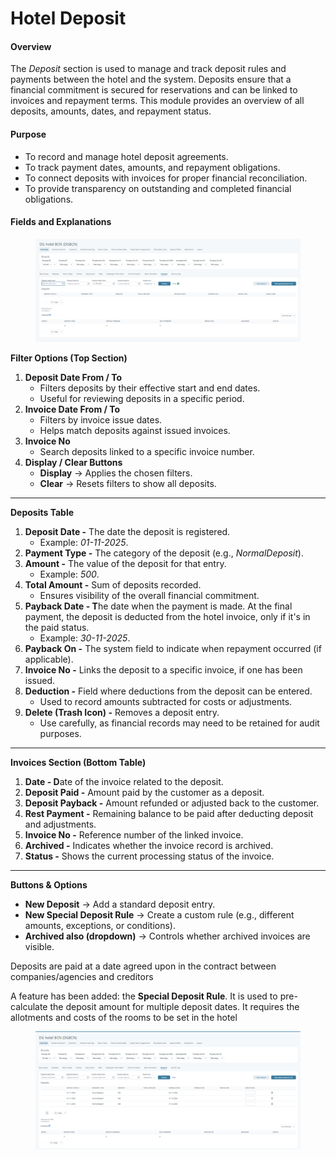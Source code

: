 # Hotel Deposit

#### **Overview**

The _Deposit_ section is used to manage and track deposit rules and payments between the hotel and the system. Deposits ensure that a financial commitment is secured for reservations and can be linked to invoices and repayment terms. This module provides an overview of all deposits, amounts, dates, and repayment status.

#### **Purpose**

* To record and manage hotel deposit agreements.
* To track payment dates, amounts, and repayment obligations.
* To connect deposits with invoices for proper financial reconciliation.
* To provide transparency on outstanding and completed financial obligations.

#### Fields and Explanations

<figure><img src="../../.gitbook/assets/image (3) (1) (1).png" alt=""><figcaption></figcaption></figure>

**Filter Options (Top Section)**

1. **Deposit Date From / To**
   * Filters deposits by their effective start and end dates.
   * Useful for reviewing deposits in a specific period.
2. **Invoice Date From / To**
   * Filters by invoice issue dates.
   * Helps match deposits against issued invoices.
3. **Invoice No**
   * Search deposits linked to a specific invoice number.
4. **Display / Clear Buttons**
   * **Display** → Applies the chosen filters.
   * **Clear** → Resets filters to show all deposits.

***

**Deposits Table**

1. **Deposit Date -** The date the deposit is registered.
   * Example: _01-11-2025_.
2. **Payment Type -** The category of the deposit (e.g., _NormalDeposit_).
3. **Amount -** The value of the deposit for that entry.
   * Example: _500_.
4. **Total Amount -** Sum of deposits recorded.
   * Ensures visibility of the overall financial commitment.
5. **Payback Date - T**he date when the payment is made. At the final payment, the deposit is deducted from the hotel invoice, only if it's in the paid status.
   * Example: _30-11-2025_.
6. **Payback On -** The system field to indicate when repayment occurred (if applicable).
7. **Invoice No -** Links the deposit to a specific invoice, if one has been issued.
8. **Deduction -** Field where deductions from the deposit can be entered.
   * Used to record amounts subtracted for costs or adjustments.
9. **Delete (Trash Icon) -** Removes a deposit entry.
   * Use carefully, as financial records may need to be retained for audit purposes.

***

**Invoices Section (Bottom Table)**

1. **Date - D**ate of the invoice related to the deposit.
2. **Deposit Paid -** Amount paid by the customer as a deposit.
3. **Deposit Payback -** Amount refunded or adjusted back to the customer.
4. **Rest Payment -** Remaining balance to be paid after deducting deposit and adjustments.
5. **Invoice No -** Reference number of the linked invoice.
6. **Archived -** Indicates whether the invoice record is archived.
7. **Status -** Shows the current processing status of the invoice.

***

**Buttons & Options**

* **New Deposit** → Add a standard deposit entry.
* **New Special Deposit Rule** → Create a custom rule (e.g., different amounts, exceptions, or conditions).
* **Archived also (dropdown)** → Controls whether archived invoices are visible.

Deposits are paid at a date agreed upon in the contract between companies/agencies and creditors

A feature has been added: the **Special Deposit Rule**. It is used to pre-calculate the deposit amount for multiple deposit dates. It requires the allotments and costs of the rooms to be set in the hotel

<figure><img src="../../.gitbook/assets/image (4) (1).png" alt=""><figcaption></figcaption></figure>
